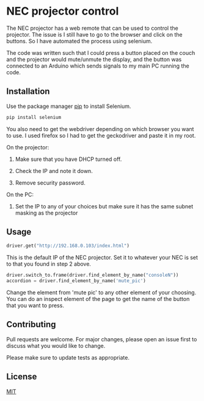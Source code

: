 # NEC projector control

The NEC projector has a web remote that can be used to control the projector. The issue is I still have to go to the browser and click on the buttons. So I have automated the process using selenium.

The code was written such that I could press a button placed on the couch and the projector would mute/unmute the display, and the button was connected to an Arduino which sends signals to my main PC running the code. 

## Installation

Use the package manager [pip](https://pip.pypa.io/en/stable/) to install Selenium.

```bash
pip install selenium
```
You also need to get the webdriver depending on which browser you want to use. I used firefox so I had to get the geckodriver and paste it in my root.



On the projector:

1. Make sure that you have DHCP turned off. 

2. Check the IP and note it down. 

3. Remove security password.



On the PC:

1. Set the IP to any of your choices but make sure it has the same subnet masking as the projector
## Usage
```python
driver.get("http://192.168.0.103/index.html")
```
This is the default IP of the NEC projector. Set it to whatever your NEC is set to that you found in step 2 above.

```python
driver.switch_to.frame(driver.find_element_by_name("consoleN"))
accordion = driver.find_element_by_name('mute_pic')
```
Change the element from 'mute pic' to any other element of your choosing. You can do an inspect element of the page to get the name of the button that you want to press.

## Contributing
Pull requests are welcome. For major changes, please open an issue first to discuss what you would like to change.

Please make sure to update tests as appropriate.

## License
[MIT](https://choosealicense.com/licenses/mit/)
